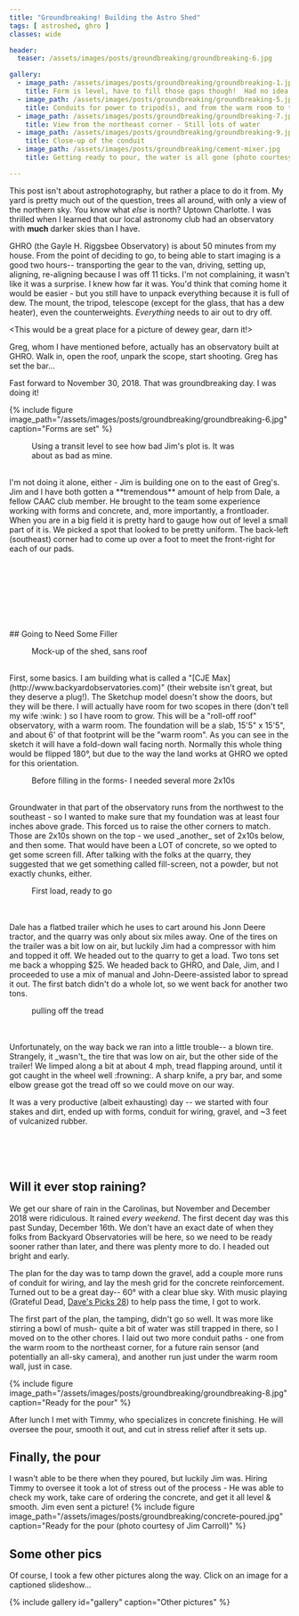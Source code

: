 ```yaml
---
title: "Groundbreaking! Building the Astro Shed"
tags: [ astroshed, ghro ]
classes: wide

header:
  teaser: /assets/images/posts/groundbreaking/groundbreaking-6.jpg

gallery:
  - image_path: /assets/images/posts/groundbreaking/groundbreaking-1.jpg
    title: Form is level, have to fill those gaps though!  Had no idea it was so unlevel.
  - image_path: /assets/images/posts/groundbreaking/groundbreaking-5.jpg
    title: Conduits for power to tripod(s), and from the warm room to the tripod(s) for contro
  - image_path: /assets/images/posts/groundbreaking/groundbreaking-7.jpg
    title: View from the northeast corner - Still lots of water
  - image_path: /assets/images/posts/groundbreaking/groundbreaking-9.jpg
    title: Close-up of the conduit
  - image_path: /assets/images/posts/groundbreaking/cement-mixer.jpg
    title: Getting ready to pour, the water is all gone (photo courtesy of Jim Carroll)

---
```


This post isn't about astrophotography, but rather a place to do it from.  My yard is pretty much out of the question, trees all around, with only a view of the northern sky.  You know what _else_ is north?  Uptown Charlotte.  I was thrilled when I learned that our local astronomy club had an observatory with **much** darker skies than I have. 

<!--more-->
GHRO (the Gayle H. Riggsbee Observatory) is about 50 minutes from my house.  From the point of deciding to go, to being able to  start imaging is a good two hours-- transporting the gear to the van, driving, setting up, aligning, re-aligning because I was off 11 ticks.  I'm not complaining, it wasn't like it was a surprise.  I knew how far it was.  You'd think that coming home it would be easier - but you still have to unpack everything because it is full of dew.  The mount, the tripod, telescope (except for the glass, that has a dew heater), even the counterweights.  _Everything_ needs to air out to dry off.

<This would be a great place for a picture of dewey gear, darn it!>

Greg, whom I have mentioned before, actually has an observatory built at GHRO.  Walk in, open the roof, unpark the scope, start shooting.  Greg has set the bar...

Fast forward to November 30, 2018.  That was groundbreaking day.  I was doing it!  

{%
  include figure image_path="/assets/images/posts/groundbreaking/groundbreaking-6.jpg"
  caption="Forms are set"
%}


<figure style="width: 400px" class="align-left">
  <img src="{{ site.url }}{{ site.baseurl }}/assets/images/posts/groundbreaking/groundbreaking-4.jpg" alt="">
  <figcaption>Using a transit level to see how bad Jim's plot is.  It was about as bad as mine.</figcaption>
</figure>
<br>
I'm not doing it alone, either - Jim is building one on to the east of Greg's. Jim and I have both gotten a **tremendous** amount of help from Dale, a fellow CAAC club member.  He brought to the team some experience working with forms and concrete, and, more importantly, a frontloader.  When you are in a big field it is pretty hard to gauge how out of level a small part of it is.  We picked a spot that looked to be pretty uniform.  The back-left (southeast) corner had to come up over a foot to meet the front-right for each of our pads.
<br>
<br>
<br>
<br>
<br>
<br>
<br>
<br>
<br>
## Going to Need Some Filler
<figure style="width: 400px" class="align-right">
  <img src="{{ site.url }}{{ site.baseurl }}/assets/images/posts/groundbreaking/shed-sketchup.jpg" alt="">
  <figcaption>Mock-up of the shed, sans roof</figcaption>
</figure>
<br>
First, some basics.  I am building what is called a "[CJE Max](http://www.backyardobservatories.com)" (their website isn't great, but they deserve a plug!).  The Sketchup model doesn't show the doors, but they will be there.  I will actually have room for two scopes in there (don't tell my wife :wink: ) so I have room to grow.  This will be a "roll-off roof" observatory, with a warm room.  The foundation will be a slab, 15'5" x 15'5", and about 6' of that footprint will be the "warm room".  As you can see in the sketch it will have a fold-down wall facing north.  Normally this whole thing would be flipped 180°, but due to the way the land works at GHRO we opted for this orientation.  
<figure style="width: 400px" class="align-left">
  <img src="{{ site.url }}{{ site.baseurl }}/assets/images/posts/groundbreaking/groundbreaking-1.jpg" alt="">
  <figcaption>Before filling in the forms- I needed several more 2x10s</figcaption>
</figure>
<br>
Groundwater in that part of the observatory runs from the northwest to the southeast - so I wanted to make sure that my foundation was at least four inches above grade. This forced us to raise the other corners to match.  Those are 2x10s shown on the top - we used _another_ set of 2x10s below, and then some.  That would have been a LOT of concrete, so we opted to get some screen fill.  After talking with the folks at the quarry, they suggested that we get something called fill-screen, not a powder, but not exactly chunks, either.
<figure style="width: 400px" class="align-right">
  <img src="{{ site.url }}{{ site.baseurl }}/assets/images/posts/groundbreaking/groundbreaking-2.jpg" alt="">
  <figcaption>First load, ready to go</figcaption>
</figure>
<br><br>
Dale has a flatbed trailer which he uses to cart around his Jonn Deere tractor, and the quarry was only about six miles away.  One of the tires on the trailer was a bit low on air, but luckily Jim had a compressor with him and topped it off.  We headed out to the quarry to get a load.  Two tons set me back a whopping $25.  We headed back to GHRO, and Dale, Jim, and I proceeded to use a mix of manual and John-Deere-assisted labor to spread it out.  The first batch didn't do a whole lot, so we went back for another two tons.  
<figure style="width: 400px" class="align-left">
  <img src="{{ site.url }}{{ site.baseurl }}/assets/images/posts/groundbreaking/groundbreaking-3.jpg" alt="">
  <figcaption>pulling off the tread</figcaption>
</figure>
<br><br>
Unfortunately, on the way back we ran into a little trouble-- a blown tire.  Strangely, it _wasn't_ the tire that was low on air, but the other side of the trailer!  We limped along a bit at about 4 mph, tread flapping around, until it got caught in the wheel well :frowning:.  A sharp knife, a pry bar, and some elbow grease got the tread off so we could move on our way.


It was a very productive (albeit exhausting) day -- we started with four stakes and dirt, ended up with forms, conduit for wiring, gravel, and ~3 feet of vulcanized rubber.
<br><br>
<br><br>
<br>
## Will it ever stop raining?

We get our share of rain in the Carolinas, but November and December 2018 were ridiculous.  It rained *every weekend*.  The first decent day was this past Sunday, December 16th.  We don't have an exact date of when they folks from Backyard Observatories will be here, so we need to be ready sooner rather than later, and there was plenty more to do.  I headed out bright and early.

The plan for the day was to tamp down the gravel, add a couple more runs of conduit for wiring, and lay the mesh grid for the concrete reinforcement.  Turned out to be a great day-- 60° with a clear blue sky.  With music playing (Grateful Dead, [Dave's Picks 28](https://store.dead.net/dave-s-picks-volume-28-1.html)) to help pass the time, I got to work.

The first part of the plan, the tamping, didn't go so well.  It was more like stirring a bowl of mush- quite a bit of water was still trapped in there, so I moved on to the other chores.  I laid out two more conduit paths - one from the warm room to the northeast corner, for a future rain sensor (and potentially an all-sky camera), and another run just under the warm room wall, just in case.

{%
  include figure image_path="/assets/images/posts/groundbreaking/groundbreaking-8.jpg"
  caption="Ready for the pour"
%}

After lunch I met with Timmy, who specializes in concrete finishing.  He will oversee the pour, smooth it out, and cut in stress relief after it sets up.  

## Finally, the pour

I wasn't able to be there when they poured, but luckily Jim was.  Hiring Timmy to oversee it took a lot of stress out of the process - He was able to check my work, take care of ordering the concrete, and get it all level & smooth.  Jim even sent a picture!
{%
  include figure image_path="/assets/images/posts/groundbreaking/concrete-poured.jpg"
  caption="Ready for the pour (photo courtesy of Jim Carroll)"
%}

## Some other pics

Of course, I took a few other pictures along the way.  Click on an image for a captioned slideshow...

{% include gallery id="gallery" caption="Other pictures" %}
